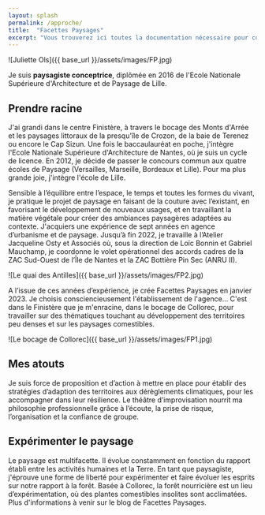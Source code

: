 ```yaml
---
layout: splash
permalink: /approche/
title:  "Facettes Paysages"
excerpt: "Vous trouverez ici toutes la documentation nécessaire pour connaître le projet."
---
```



![Juliette Ols]({{ base_url }}/assets/images/FP.jpg)

Je suis <b>paysagiste conceptrice</b>, diplômée en 2016 de l'Ecole Nationale Supérieure d'Architecture et de Paysage de Lille.


## Prendre racine

J'ai grandi dans le centre Finistère, à travers le bocage des Monts d'Arrée et les paysages littoraux de la presqu'île de Crozon, de la baie de Terenez ou encore le Cap Sizun.
Une fois le baccaulauréat en poche, j'intègre l'Ecole Nationale Supérieure d'Architecture de Nantes, où je suis un cycle de licence.
En 2012, je décide de passer le concours commun aux quatre écoles de Paysage (Versailles, Marseille, Bordeaux et Lille). Pour ma plus grande joie, j'intègre l'école de Lille.

Sensible à l’équilibre entre l’espace, le temps et toutes les formes du vivant, je pratique le projet de paysage en faisant de la couture avec l’existant, en favorisant le développement de nouveaux usages, et en travaillant la matière végétale pour créer des ambiances paysagères adaptées au contexte.
J'acquiers une expérience de sept années en agence d’urbanisme et de paysage. Jusqu’à fin 2022, je travaille à l’Atelier Jacqueline Osty et Associés où, sous la direction de Loïc Bonnin et Gabriel Mauchamp, je coordonne le volet opérationnel des accords cadres de la ZAC Sud-Ouest de l’Île de Nantes et la ZAC Bottière Pin Sec (ANRU II).

![Le quai des Antilles]({{ base_url }}/assets/images/FP2.jpg)

A l’issue de ces années d’expérience, je crée Facettes Paysages en janvier 2023. Je choisis consciencieusement l'établissement de l'agence...
C'est dans le Finistère que je m'enracine, dans le bocage de Collorec, pour travailler sur des thématiques touchant au développement des territoires peu denses et sur les paysages comestibles.

![Le bocage de Collorec]({{ base_url }}/assets/images/FP1.jpg)

## Mes atouts

Je suis force de proposition et d’action à mettre en place pour établir des stratégies d’adaption des territoires aux dérèglements climatiques, pour les accompagner dans leur résilience.
Le théâtre d’improvisation nourrit ma philosophie professionnelle grâce à l’écoute, la prise de risque, l’organisation et la confiance de groupe.

## Expérimenter le paysage

Le paysage est multifacette. Il évolue constamment en fonction du rapport établi entre les activités humaines et la Terre. En tant que paysagiste, j'éprouve une forme de liberté pour expérimenter et faire évoluer les esprits sur notre rapport à la forêt. Basée à Collorec, la forêt nourricière est un lieu d’expérimentation, où des plantes comestibles insolites sont acclimatées.
Plus d'informations à venir sur le blog de Facettes Paysages.



